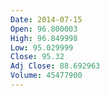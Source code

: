 ```yaml
---
Date: 2014-07-15
Open: 96.800003
High: 96.849998
Low: 95.029999
Close: 95.32
Adj Close: 88.692963
Volume: 45477900
---
```

